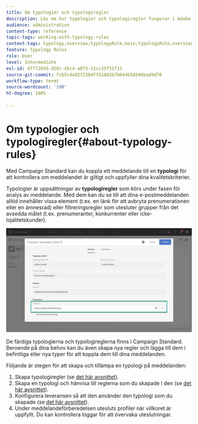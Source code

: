 ```yaml
---
title: Om typologier och typologiregler
description: Läs om hur typologier och typologiregler fungerar i Adobe Campaign.
audience: administration
content-type: reference
topic-tags: working-with-typology-rules
context-tags: typology,overview;typologyRule,main;typologyRule,overview
feature: Typology Rules
role: User
level: Intermediate
exl-id: dff72856-d28c-45c4-a073-12cc25f51f23
source-git-commit: fcb5c4a92f23bdffd1082b7b044b5859dead9d70
workflow-type: tm+mt
source-wordcount: '190'
ht-degree: 100%

---
```


# Om typologier och typologiregler{#about-typology-rules}

Med Campaign Standard kan du koppla ett meddelande till en **typologi** för att kontrollera om meddelandet är giltigt och uppfyller dina kvalitetskriterier.

Typologier är uppsättningar av **typologiregler** som körs under fasen för analys av meddelande. Med dem kan du se till att dina e-postmeddelanden alltid innehåller vissa element (t.ex. en länk för att avbryta prenumerationen eller en ämnesrad) eller filtreringsregler som utesluter grupper från det avsedda målet (t.ex. prenumeranter, konkurrenter eller icke-lojalitetskunder).

![](assets/typology_messagelink.png)

De färdiga typologierna och typologireglerna finns i Campaign Standard. Beroende på dina behov kan du även skapa nya regler och lägga till dem i befintliga eller nya typer för att koppla dem till dina meddelanden.

Följande är stegen för att skapa och tillämpa en typologi på meddelanden:

1. Skapa typologiregler (se [det här avsnittet](../../sending/using/managing-typology-rules.md#creating-a-typology-rule)).
1. Skapa en typologi och hänvisa till reglerna som du skapade i den (se [det här avsnittet](../../sending/using/managing-typologies.md#creating-a-typology)).
1. Konfigurera leveransen så att den använder den typologi som du skapade (se [det här avsnittet](../../sending/using/managing-typologies.md#applying-typologies-to-messages)).
1. Under meddelandeförberedelsen utesluts profiler när villkoret är uppfyllt. Du kan kontrollera loggar för att övervaka uteslutningar.
